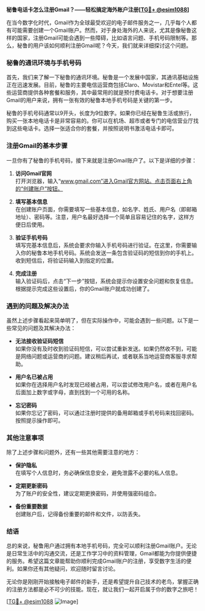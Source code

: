 **秘鲁电话卡怎么注册Gmail？——轻松搞定海外账户注册[[TG💪+ @esim1088](https://t.me/s/esim1088)]**

在当今数字化时代，Gmail作为全球最受欢迎的电子邮件服务之一，几乎每个人都有可能需要创建一个Gmail账户。然而，对于身处海外的人来说，尤其是像秘鲁这样的国家，注册Gmail可能会遇到一些障碍，比如语言问题、手机号码限制等。那么，秘鲁的用户该如何顺利注册Gmail呢？今天，我们就来详细探讨这个问题。

### 秘鲁的通讯环境与手机号码

首先，我们来了解一下秘鲁的通讯环境。秘鲁是一个发展中国家，其通讯基础设施正在迅速发展。目前，秘鲁的主要电信运营商包括Claro、Movistar和Entel等。这些运营商提供各种套餐和服务，其中最常用的就是预付费电话卡。对于想要注册Gmail的用户来说，拥有一张有效的秘鲁本地手机号码是关键的第一步。

秘鲁的手机号码通常以9开头，长度为9位数字。如果你已经在秘鲁生活或旅行，购买一张本地电话卡是非常容易的。你可以在机场、超市或者专门的电信营业厅找到这些电话卡。选择一张适合你的套餐，并按照说明书激活电话卡即可。

### 注册Gmail的基本步骤

一旦你有了秘鲁的手机号码，接下来就是注册Gmail账户了。以下是详细的步骤：

1. **访问Gmail官网**  
   打开浏览器，输入“www.gmail.com”进入Gmail官方网站。点击页面右上角的“创建账户”按钮。

2. **填写基本信息**  
   在创建账户页面，你需要填写一些基本信息，如名字、姓氏、用户名（即邮箱地址）、密码等。注意，用户名最好选择一个简单且容易记住的名字，这样方便日后使用。

3. **验证手机号码**  
   填写完基本信息后，系统会要求你输入手机号码进行验证。在这里，你需要输入你的秘鲁本地手机号码。系统会发送一条包含验证码的短信到你的手机上。收到短信后，将验证码输入到指定的位置。

4. **完成注册**  
   输入验证码后，点击“下一步”按钮，系统会提示你设置安全问题和恢复信息。根据提示完成这些设置后，你的Gmail账户就成功创建了。

### 遇到的问题及解决办法

虽然上述步骤看起来简单明了，但在实际操作中，可能会遇到一些问题。以下是一些常见的问题及其解决办法：

- **无法接收验证码短信**  
  如果你没有及时收到验证码短信，可以尝试重新发送。如果仍然收不到，可能是网络问题或运营商的问题。建议稍后再试，或者联系当地运营商客服寻求帮助。

- **用户名已被占用**  
  如果你在选择用户名时发现已经被占用，可以尝试修改用户名，或者在用户名后面加上数字或字母，直到找到一个可用的名称。

- **忘记密码**  
  如果你忘记了密码，可以通过注册时提供的备用邮箱或手机号码来找回密码。按照提示操作即可。

### 其他注意事项

除了上述步骤和问题外，还有一些其他需要注意的地方：

- **保护隐私**  
  在填写个人信息时，务必确保信息安全，避免泄露不必要的私人信息。

- **定期更新密码**  
  为了账户的安全性，建议定期更换密码，并使用强密码组合。

- **备份重要数据**  
  创建账户后，记得备份重要的邮件和文件，以防丢失。

### 结语

总的来说，秘鲁用户通过拥有本地手机号码，完全可以顺利注册Gmail账户。无论是日常生活中的沟通交流，还是工作学习中的资料管理，Gmail都能为你提供便捷的服务。希望这篇文章能帮助你顺利完成Gmail账户的注册，享受数字生活的便利。如果你还有其他疑问，欢迎随时留言讨论。

无论你是刚刚开始接触电子邮件的新手，还是希望提升自己技术的老鸟，掌握正确的注册方法都是必不可少的技能。现在，就让我们一起开启属于你的数字之旅吧！

[[TG💪+ @esim1088](https://t.me/s/esim1088) ![Image](https://i.postimg.cc/4NQfJmqS/Snipaste-2025-05-13-00-14-12.png)]